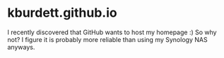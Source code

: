 kburdett.github.io
==================

I recently discovered that GitHub wants to host my homepage :) So why not? I figure it is probably more reliable than using my Synology NAS anyways.
